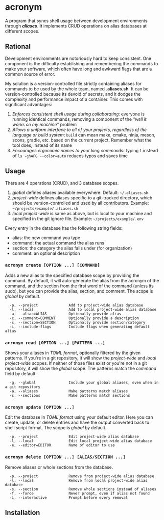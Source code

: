 # acronym
A program that syncs shell usage between development environments through ***aliases***. It implements CRUD operations on alias databases at different scopes.

## Rational
Development environments are notoriously hard to keep consistent. One component is the difficulty establishing and remembering the commands to make your software, which often have
long and awkward flags that are a common source of error. 

My solution is a version-controlled file strictly containing aliases for commands to be used by the whole team, named **.aliases.sh**.
It can be version-controlled because its devoid of secrets, and it dodges the complexity and performance impact of a container. This comes with significant advantages:
1. *Enforces consistent shell usage during collaborating*: everyone is running identical commands, removing a component of the *"well it works on my machine"* problem
2. *Allows a uniform interface to all of your projects, regardless of the language or build system*: `build` can mean make, cmake, ninja, meson, scons, gradle, etc. based on the current project.
    Remember what the tool does, instead of its name
3. *Encourages ergonomic names to your long commands*: typing `l` instead of `ls -ghAFG --color=auto` reduces typos and saves time

## Usage

There are 4 operations (CRUD), and 3 database scopes. 
1. *global* defines aliases available everywhere. Default: `~/.aliases.sh`
2. *project-wide* defines aliases specific to a git-tracked directory, which should be version-controlled and used by all contributors. Example: `~/projects/example/.aliases.sh`
3. *local project-wide* is same as above, but is local to your machine and specified in the git ignore file.  Example: `~/projects/example/.env`

Every entry in the database has the following string fields:
 - alias: the new command you type
 - command: the actual command the alias runs
 - section: the category the alias falls under (for organization)
 - comment: an optional description

### `acronym create [OPTION ...] [COMMAND]`

Adds a new alias to the specified database scope by providing the command. By default, it will auto-generate the alias from the acronym of the command, and the section from the first word of the command
(unless its sudo), but you can provide the alias, section, and comment. The scope is *global* by default.
```
  -p, --project              Add to project-wide alias database
  -l, --local                Add to local project-wide alias database
  -a, --alias=ALIAS          Optionally provide alias
  -c, --comment=COMMENT      Optionally provide a description
  -s, --section=SECTION      Optionally provide section/category
  -i, --include-flags        Include flags when generating default alias
```
### `acronym read [OPTION ...] [PATTERN ...]`

Shows your aliases in *TOML format*, optionally filtered by the given patterns. If you're in a git repository, it will show the *project-wide* and *local project-wide* scopes.
If neither of those files exist or you're not in a git repository, it will show the *global* scope. The patterns match the *command* field by default.
```
  -g, --global               Include your global aliases, even when in a git repository
  -a, --aliases              Make patterns match aliases
  -s, --sections             Make patterns match sections
```
### `acronym update [OPTION ...]`

Edit the database in *TOML format* using your default editor. Here you can create, update, or delete entries and have the output converted back to shell script format. The scope is *global* by default.
```
  -p, --project              Edit project-wide alias database
  -l, --local                Edit local project-wide alias database
  -e, --editor=EDITOR        Name of editor to use
```
### `acronym delete [OPTION ...] [ALIAS/SECTION ...]`

Remove aliases or whole sections from the database.
```
  -p, --project              Remove from project-wide alias database
  -l, --local                Remove from local project-wide alias database
  -s, --section              Remove whole sections instead of aliases
  -f, --force                Never prompt, even if alias not found
  -i, --interactive          Prompt before every removal
```
## Installation
